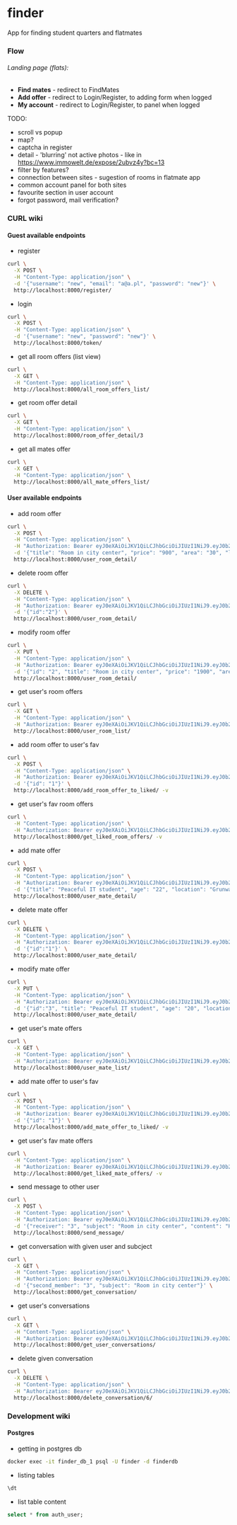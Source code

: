 # finder
App for finding student quarters and flatmates



### Flow

###### Landing page (flats):

- **Find mates** - redirect to FindMates
- **Add offer** - redirect to Login/Register,  to adding form when logged
- **My account** - redirect to Login/Register, to panel when logged

TODO:

- scroll vs popup
- map?
- captcha in register
- detail - 'blurring' not active photos - like in https://www.immowelt.de/expose/2ubvz4y?bc=13
- filter by features?
- connection between sites - sugestion of rooms in flatmate app
- common account panel for both sites
- favourite section in user account
- forgot password, mail verification?

### CURL wiki
#### Guest available endpoints
- register
```bash
curl \
  -X POST \
  -H "Content-Type: application/json" \
  -d '{"username": "new", "email": "a@a.pl", "password": "new"}' \
  http://localhost:8000/register/
```
- login
```bash
curl \
  -X POST \
  -H "Content-Type: application/json" \
  -d '{"username": "new", "password": "new"}' \
  http://localhost:8000/token/
```
- get all room offers (list view)
```bash
curl \
  -X GET \
  -H "Content-Type: application/json" \
  http://localhost:8000/all_room_offers_list/
```

- get room offer detail
```bash
curl \
  -X GET \
  -H "Content-Type: application/json" \
  http://localhost:8000/room_offer_detail/3
```

- get all mates offer
```bash
curl \
  -X GET \
  -H "Content-Type: application/json" \
  http://localhost:8000/all_mate_offers_list/
```

#### User available endpoints
- add room offer
```bash
curl \
  -X POST \
  -H "Content-Type: application/json" \
  -H "Authorization: Bearer eyJ0eXAiOiJKV1QiLCJhbGciOiJIUzI1NiJ9.eyJ0b2tlbl90eXBlIjoiYWNjZXNzIiwiZXhwIjoxNjI2MTA1ODk5LCJqdGkiOiIzNGYxZjUxODc1NDY0NGQ5OGQxOTQ1Y2I5ZGIyYjFkNiIsInVzZXJfaWQiOjJ9.frlIciCMHygIGOiWDEeYkhJCzJLnbO2vAqae-ZgO72c" \
  -d '{"title": "Room in city center", "price": "900", "area": "30", "location": "Dominikanski Square", "building_features": "modern building;2nd floor;elevator available;peaceful neigborhood", "flat_features": "fully furnitured;two bathrooms;kitchen;living room", "flatmates_features": "2 students;parties on weekend;interested in electrical engeneering", "rules":"No smoking;No pets", "phone":"123456789"}' \
  http://localhost:8000/user_room_detail/
```
- delete room offer
```bash
curl \
  -X DELETE \
  -H "Content-Type: application/json" \
  -H "Authorization: Bearer eyJ0eXAiOiJKV1QiLCJhbGciOiJIUzI1NiJ9.eyJ0b2tlbl90eXBlIjoiYWNjZXNzIiwiZXhwIjoxNjI2MTA1ODk5LCJqdGkiOiIzNGYxZjUxODc1NDY0NGQ5OGQxOTQ1Y2I5ZGIyYjFkNiIsInVzZXJfaWQiOjJ9.frlIciCMHygIGOiWDEeYkhJCzJLnbO2vAqae-ZgO72c" \
  -d '{"id":"2"}' \
  http://localhost:8000/user_room_detail/
```
- modify room offer
```bash
curl \
  -X PUT \
  -H "Content-Type: application/json" \
  -H "Authorization: Bearer eyJ0eXAiOiJKV1QiLCJhbGciOiJIUzI1NiJ9.eyJ0b2tlbl90eXBlIjoiYWNjZXNzIiwiZXhwIjoxNjI2MTA1ODk5LCJqdGkiOiIzNGYxZjUxODc1NDY0NGQ5OGQxOTQ1Y2I5ZGIyYjFkNiIsInVzZXJfaWQiOjJ9.frlIciCMHygIGOiWDEeYkhJCzJLnbO2vAqae-ZgO72c" \
  -d '{"id": "2", "title": "Room in city center", "price": "1900", "area": "30", "location": "Dominikanski Square", "building_features": "modern building;2nd floor;elevator available;peaceful neigborhood", "flat_features": "fully furnitured;two bathrooms;kitchen;living room", "flatmates_features": "2 students;parties on weekend;interested in electrical engeneering", "rules":"No smoking;No pets", "phone":"123456789"}' \
  http://localhost:8000/user_room_detail/
```
- get user's room offers
```bash
curl \
  -X GET \
  -H "Content-Type: application/json" \
  -H "Authorization: Bearer eyJ0eXAiOiJKV1QiLCJhbGciOiJIUzI1NiJ9.eyJ0b2tlbl90eXBlIjoiYWNjZXNzIiwiZXhwIjoxNjI2MTA1ODk5LCJqdGkiOiIzNGYxZjUxODc1NDY0NGQ5OGQxOTQ1Y2I5ZGIyYjFkNiIsInVzZXJfaWQiOjJ9.frlIciCMHygIGOiWDEeYkhJCzJLnbO2vAqae-ZgO72c" \
  http://localhost:8000/user_room_list/
```

- add room offer to user's fav
```bash
curl \
  -X POST \
  -H "Content-Type: application/json" \
  -H "Authorization: Bearer eyJ0eXAiOiJKV1QiLCJhbGciOiJIUzI1NiJ9.eyJ0b2tlbl90eXBlIjoiYWNjZXNzIiwiZXhwIjoxNjI2MTA1ODk5LCJqdGkiOiIzNGYxZjUxODc1NDY0NGQ5OGQxOTQ1Y2I5ZGIyYjFkNiIsInVzZXJfaWQiOjJ9.frlIciCMHygIGOiWDEeYkhJCzJLnbO2vAqae-ZgO72c" \
  -d '{"id": "1"}' \
  http://localhost:8000/add_room_offer_to_liked/ -v
```

- get user's fav room offers
```bash
curl \
  -H "Content-Type: application/json" \
  -H "Authorization: Bearer eyJ0eXAiOiJKV1QiLCJhbGciOiJIUzI1NiJ9.eyJ0b2tlbl90eXBlIjoiYWNjZXNzIiwiZXhwIjoxNjI2MTA1ODk5LCJqdGkiOiIzNGYxZjUxODc1NDY0NGQ5OGQxOTQ1Y2I5ZGIyYjFkNiIsInVzZXJfaWQiOjJ9.frlIciCMHygIGOiWDEeYkhJCzJLnbO2vAqae-ZgO72c" \
  http://localhost:8000/get_liked_room_offers/ -v
```
- add mate offer
```bash
curl \
  -X POST \
  -H "Content-Type: application/json" \
  -H "Authorization: Bearer eyJ0eXAiOiJKV1QiLCJhbGciOiJIUzI1NiJ9.eyJ0b2tlbl90eXBlIjoiYWNjZXNzIiwiZXhwIjoxNjI2MTA1ODk5LCJqdGkiOiIzNGYxZjUxODc1NDY0NGQ5OGQxOTQ1Y2I5ZGIyYjFkNiIsInVzZXJfaWQiOjJ9.frlIciCMHygIGOiWDEeYkhJCzJLnbO2vAqae-ZgO72c" \
  -d '{"title": "Peaceful IT student", "age": "22", "location": "Grunwaldzki Square", "field_of_study": "Computer science", "features":"peaceful;quiet;gaming;cycling", "customs": "no smoking;no partying;wakes up at 11-12;goes to bed 23-24", "phone":"123456789"}' \
  http://localhost:8000/user_mate_detail/
```
- delete mate offer
```bash
curl \
  -X DELETE \
  -H "Content-Type: application/json" \
  -H "Authorization: Bearer eyJ0eXAiOiJKV1QiLCJhbGciOiJIUzI1NiJ9.eyJ0b2tlbl90eXBlIjoiYWNjZXNzIiwiZXhwIjoxNjI2MTA1ODk5LCJqdGkiOiIzNGYxZjUxODc1NDY0NGQ5OGQxOTQ1Y2I5ZGIyYjFkNiIsInVzZXJfaWQiOjJ9.frlIciCMHygIGOiWDEeYkhJCzJLnbO2vAqae-ZgO72c" \
  -d '{"id":"1"}' \
  http://localhost:8000/user_mate_detail/
```
- modify mate offer
```bash
curl \
  -X PUT \
  -H "Content-Type: application/json" \
  -H "Authorization: Bearer eyJ0eXAiOiJKV1QiLCJhbGciOiJIUzI1NiJ9.eyJ0b2tlbl90eXBlIjoiYWNjZXNzIiwiZXhwIjoxNjI2MTA1ODk5LCJqdGkiOiIzNGYxZjUxODc1NDY0NGQ5OGQxOTQ1Y2I5ZGIyYjFkNiIsInVzZXJfaWQiOjJ9.frlIciCMHygIGOiWDEeYkhJCzJLnbO2vAqae-ZgO72c" \
  -d '{"id":"3", "title": "Peaceful IT student", "age": "20", "location": "Grunwaldzki Square", "field_of_study": "Computer science", "features":"peaceful;quiet;gaming;cycling", "customs": "no smoking;no partying;wakes up at 11-12;goes to bed 23-24", "phone":"123456789"}' \
  http://localhost:8000/user_mate_detail/
```

- get user's mate offers
```bash
curl \
  -X GET \
  -H "Content-Type: application/json" \
  -H "Authorization: Bearer eyJ0eXAiOiJKV1QiLCJhbGciOiJIUzI1NiJ9.eyJ0b2tlbl90eXBlIjoiYWNjZXNzIiwiZXhwIjoxNjI2MTA1ODk5LCJqdGkiOiIzNGYxZjUxODc1NDY0NGQ5OGQxOTQ1Y2I5ZGIyYjFkNiIsInVzZXJfaWQiOjJ9.frlIciCMHygIGOiWDEeYkhJCzJLnbO2vAqae-ZgO72c" \
  http://localhost:8000/user_mate_list/
```

- add mate offer to user's fav
```bash
curl \
  -X POST \
  -H "Content-Type: application/json" \
  -H "Authorization: Bearer eyJ0eXAiOiJKV1QiLCJhbGciOiJIUzI1NiJ9.eyJ0b2tlbl90eXBlIjoiYWNjZXNzIiwiZXhwIjoxNjI2MTA1ODk5LCJqdGkiOiIzNGYxZjUxODc1NDY0NGQ5OGQxOTQ1Y2I5ZGIyYjFkNiIsInVzZXJfaWQiOjJ9.frlIciCMHygIGOiWDEeYkhJCzJLnbO2vAqae-ZgO72c" \
  -d '{"id": "1"}' \
  http://localhost:8000/add_mate_offer_to_liked/ -v
```

- get user's fav mate offers
```bash
curl \
  -H "Content-Type: application/json" \
  -H "Authorization: Bearer eyJ0eXAiOiJKV1QiLCJhbGciOiJIUzI1NiJ9.eyJ0b2tlbl90eXBlIjoiYWNjZXNzIiwiZXhwIjoxNjI2MTA1ODk5LCJqdGkiOiIzNGYxZjUxODc1NDY0NGQ5OGQxOTQ1Y2I5ZGIyYjFkNiIsInVzZXJfaWQiOjJ9.frlIciCMHygIGOiWDEeYkhJCzJLnbO2vAqae-ZgO72c" \
  http://localhost:8000/get_liked_mate_offers/ -v
```

- send message to other user
```bash
curl \
  -X POST \
  -H "Content-Type: application/json" \
  -H "Authorization: Bearer eyJ0eXAiOiJKV1QiLCJhbGciOiJIUzI1NiJ9.eyJ0b2tlbl90eXBlIjoiYWNjZXNzIiwiZXhwIjoxNjI2MTA1ODk5LCJqdGkiOiIzNGYxZjUxODc1NDY0NGQ5OGQxOTQ1Y2I5ZGIyYjFkNiIsInVzZXJfaWQiOjJ9.frlIciCMHygIGOiWDEeYkhJCzJLnbO2vAqae-ZgO72c" \
  -d '{"receiver": "3", "subject": "Room in city center", "content": "Hi. Can I see that room tomorrow?"}' \
  http://localhost:8000/send_message/

```

- get conversation with given user and subcject
```bash
curl \
  -X GET \
  -H "Content-Type: application/json" \
  -H "Authorization: Bearer eyJ0eXAiOiJKV1QiLCJhbGciOiJIUzI1NiJ9.eyJ0b2tlbl90eXBlIjoiYWNjZXNzIiwiZXhwIjoxNjI2MTA1ODk5LCJqdGkiOiIzNGYxZjUxODc1NDY0NGQ5OGQxOTQ1Y2I5ZGIyYjFkNiIsInVzZXJfaWQiOjJ9.frlIciCMHygIGOiWDEeYkhJCzJLnbO2vAqae-ZgO72c" \
  -d '{"second_member": "3", "subject": "Room in city center"}' \
  http://localhost:8000/get_conversation/
```

- get user's conversations
```bash
curl \
  -X GET \
  -H "Content-Type: application/json" \
  -H "Authorization: Bearer eyJ0eXAiOiJKV1QiLCJhbGciOiJIUzI1NiJ9.eyJ0b2tlbl90eXBlIjoiYWNjZXNzIiwiZXhwIjoxNjI2MTA1ODk5LCJqdGkiOiIzNGYxZjUxODc1NDY0NGQ5OGQxOTQ1Y2I5ZGIyYjFkNiIsInVzZXJfaWQiOjJ9.frlIciCMHygIGOiWDEeYkhJCzJLnbO2vAqae-ZgO72c" \
  http://localhost:8000/get_user_conversations/
```

- delete given conversation
```bash
curl \
  -X DELETE \
  -H "Content-Type: application/json" \
  -H "Authorization: Bearer eyJ0eXAiOiJKV1QiLCJhbGciOiJIUzI1NiJ9.eyJ0b2tlbl90eXBlIjoiYWNjZXNzIiwiZXhwIjoxNjI2MTA1ODk5LCJqdGkiOiIzNGYxZjUxODc1NDY0NGQ5OGQxOTQ1Y2I5ZGIyYjFkNiIsInVzZXJfaWQiOjJ9.frlIciCMHygIGOiWDEeYkhJCzJLnbO2vAqae-ZgO72c" \
  http://localhost:8000/delete_conversation/6/
```

### Development wiki
#### Postgres
- getting in postgres db
```bash
docker exec -it finder_db_1 psql -U finder -d finderdb
```
- listing tables
```bash
\dt
```
- list table content
```sql
select * from auth_user;
```
